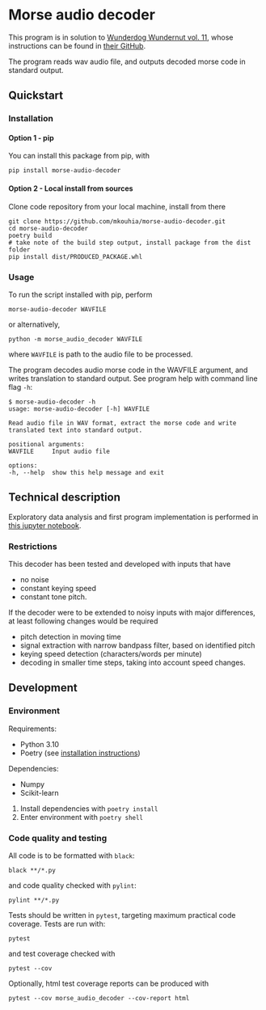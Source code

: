 # Morse audio decoder

This program is in solution to [Wunderdog Wundernut vol. 11][wundernut], whose instructions can be found in [their GitHub][wundernut-11-github].

The program reads wav audio file, and outputs decoded morse code in standard output.

## Quickstart

### Installation

#### Option 1 - pip

You can install this package from pip, with

    pip install morse-audio-decoder

#### Option 2 - Local install from sources

Clone code repository from your local machine, install from there

    git clone https://github.com/mkouhia/morse-audio-decoder.git
    cd morse-audio-decoder
    poetry build
    # take note of the build step output, install package from the dist folder
    pip install dist/PRODUCED_PACKAGE.whl

### Usage

To run the script installed with pip, perform

    morse-audio-decoder WAVFILE

or alternatively,

    python -m morse_audio_decoder WAVFILE

where `WAVFILE` is path to the audio file to be processed.

The program decodes audio morse code in the WAVFILE argument, and writes translation to standard output.
See program help with command line flag `-h`:

    $ morse-audio-decoder -h
    usage: morse-audio-decoder [-h] WAVFILE

    Read audio file in WAV format, extract the morse code and write translated text into standard output.

    positional arguments:
    WAVFILE     Input audio file

    options:
    -h, --help  show this help message and exit



## Technical description

Exploratory data analysis and first program implementation is performed in [this jupyter notebook][initial-notebook].


### Restrictions

This decoder has been tested and developed with inputs that have
- no noise
- constant keying speed
- constant tone pitch.

If the decoder were to be extended to noisy inputs with major differences, at least following changes would be required
- pitch detection in moving time
- signal extraction with narrow bandpass filter, based on identified pitch
- keying speed detection (characters/words per minute)
- decoding in smaller time steps, taking into account speed changes.

## Development

### Environment

Requirements:
- Python 3.10
- Poetry (see [installation instructions][poetry-install])

Dependencies:
- Numpy
- Scikit-learn

1. Install dependencies with `poetry install`
2. Enter environment with `poetry shell`


### Code quality and testing

All code is to be formatted with `black`:

    black **/*.py

and code quality checked with `pylint`:

    pylint **/*.py

Tests should be written in `pytest`, targeting maximum practical code coverage. Tests are run with:

    pytest

and test coverage checked with

    pytest --cov

Optionally, html test coverage reports can be produced with

    pytest --cov morse_audio_decoder --cov-report html


[wundernut]: https://www.wunderdog.fi/wundernut
[wundernut-11-github]: https://github.com/wunderdogsw/wundernut-vol11
[initial-notebook]: notebooks/2022-02-23%20Wundernut%2011%20exploration.ipynb
[poetry-install]: https://python-poetry.org/docs/#installation
